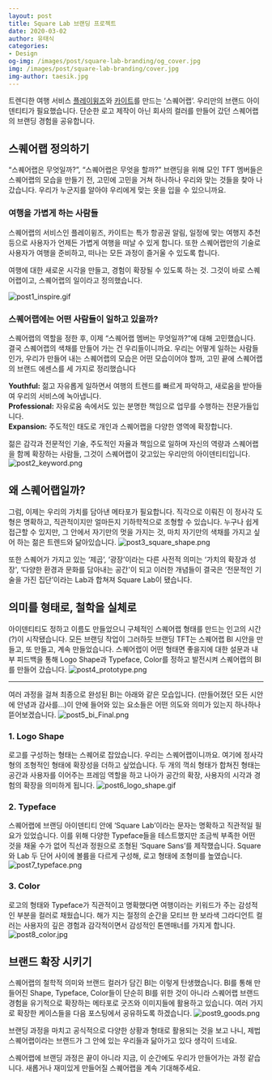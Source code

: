 ```yaml
---
layout: post
title: Square Lab 브랜딩 프로젝트
date: 2020-03-02
author: 유태식
categories: 
- Design
og-img: /images/post/square-lab-branding/og_cover.jpg
img: /images/post/square-lab-branding/cover.jpg
img-author: taesik.jpg
---
```


트렌디한 여행 서비스 [플레이윙즈](https://www.playwings.co.kr/about)와 [카이트](https://kyte.travel/)를 만드는 ‘스퀘어랩’. 우리만의 브랜드 아이덴티티가 필요했습니다. 단순한 로고 제작이 아닌 회사의 컬러를 만들어 갔던 스퀘어랩의 브랜딩 경험을 공유합니다.

## 스퀘어랩 정의하기

“스퀘어랩은 무엇일까?”, “스퀘어랩은 무엇을 할까?” 브랜딩을 위해 모인 TFT 멤버들은 스퀘어랩의 모습을 만들기 전, 고민에 고민을 거쳐 하나하나 우리와 맞는 것들을 찾아 나갔습니다. 우리가 누군지를 알아야 우리에게 맞는 옷을 입을 수 있으니까요. 

### 여행을 가볍게 하는 사람들

스퀘어랩의 서비스인 플레이윙즈, 카이트는 특가 항공권 알림, 일정에 맞는 여행지 추천 등으로 사용자가 언제든 가볍게 여행을 떠날 수 있게 합니다. 또한 스퀘어랩만의 기술로 사용자가 여행을 준비하고, 떠나는 모든 과정이 즐거울 수 있도록 합니다.

여행에 대한 새로운 시각을 만들고, 경험이 확장될 수 있도록 하는 것. 그것이 바로 스퀘어랩이고, 스퀘어랩의 일이라고 정의했습니다.

![post1_inspire.gif](/images/post/square-lab-branding/post1_inspire.gif)

### 스퀘어랩에는 어떤 사람들이 일하고 있을까? 

스퀘어랩의 역할을 정한 후, 이제 “스퀘어랩 멤버는 무엇일까?”에 대해 고민했습니다. 결국 스퀘어랩의 색채를 만들어 가는 건 우리들이니까요. 우리는 어떻게 일하는 사람들인가, 우리가 만들어 내는 스퀘어랩의 모습은 어떤 모습이어야 할까, 고민 끝에 스퀘어랩의 브랜드 에센스를 세 가지로 정리했습니다

**Youthful:** 젊고 자유롭게 일하면서 여행의 트렌드를 빠르게 파악하고, 새로움을 받아들여 우리의 서비스에 녹아냅니다.<br>
**Professional:** 자유로움 속에서도 있는 분명한 책임으로 업무를 수행하는 전문가들입니다.<br>
**Expansion:** 주도적인 태도로 개인과 스퀘어랩을 다양한 영역에 확장합니다.

젊은 감각과 전문적인 기술, 주도적인 자율과 책임으로 일하며 자신의 역량과 스퀘어랩을 함께 확장하는 사람들, 그것이 스퀘어랩이 갖고있는 우리만의 아이덴티티입니다.
![post2_keyword.png](/images/post/square-lab-branding/post2_keyword.png) 

## 왜 스퀘어랩일까?

그럼, 이제는 우리의 가치를 담아낸 메타포가 필요합니다. 직각으로 이뤄진 이 정사각 도형은 명확하고, 직관적이지만 얼마든지 기하학적으로 조형할 수 있습니다.
누구나 쉽게 접근할 수 있지만, 그 안에서 자기만의 멋을 가지는 것, 마치 자기만의 색채를 가지고 싶어 하는 젊은 트렌드와 닮아있습니다.
![post3_square_shape.png](/images/post/square-lab-branding/post3_square_shape.png)

또한 스퀘어가 가지고 있는 ‘제곱’, ‘광장’이라는 다른 사전적 의미는 ‘가치의 확장과 성장', ‘다양한 환경과 문화를 담아내는 공간'이 되고 이러한 개념들이 결국은 ‘전문적인 기술을 가진 집단’이라는 Lab과 합쳐져 Square Lab이 됐습니다.
   
## 의미를 형태로, 철학을 실체로

아이덴티티도 정하고 이름도 만들었으니 구체적인 스퀘어랩 형태를 만드는 인고의 시간(?)이 시작됐습니다. 모든 브랜딩 작업이 그러하듯 브랜딩 TFT는 스퀘어랩 BI 시안을 만들고, 또 만들고, 계속 만들었습니다. 스퀘어랩이 어떤 형태면 좋을지에 대한 설문과 내부 피드백을 통해 Logo Shape과 Typeface, Color를 정하고 발전시켜 스퀘어랩의 BI를 만들어 갔습니다.
![post4_prototype.png](/images/post/square-lab-branding/post4_prototype.png) 

---

여러 과정을 걸쳐 최종으로 완성된 BI는 아래와 같은 모습입니다. (만들어졌던 모든 시안에 안녕과 감사를…)이 안에 들어와 있는 요소들은 어떤 의도와 의미가 있는지 하나하나 뜯어보겠습니다.
![post5_bi_Final.png](/images/post/square-lab-branding/post5_bi_Final.png) 

### 1. Logo Shape

로고를 구성하는 형태는 스퀘어로 잡았습니다. 우리는 스퀘어랩이니까요. 여기에 정사각형의 조형적인 형태에 확장성을 더하고 싶었습니다. 두 개의 꺽쇠 형태가 합쳐진 형태는 공간과 사용자를 이어주는 프레임 역할을 하고 나아가 공간의 확장, 사용자의 시각과 경험의 확장을 의미하게 됩니다.
![post6_logo_shape.gif](/images/post/square-lab-branding/post6_logo_shape.gif)
    
### 2. Typeface
스퀘어랩에 브랜딩 아이덴티티 안에 ‘Square Lab’이라는 문자는 명확하고 직관적일 필요가 있었습니다. 이를 위해 다양한 Typeface들을 테스트했지만 조금씩 부족한 어떤 것을 채울 수가 없어 직선과 정원으로 조형된 ‘Square Sans’를 제작했습니다. Square와 Lab 두 단어 사이에 볼륨을 다르게 구성해, 로고 형태에 조형미를 높였습니다.
![post7_typeface.png](/images/post/square-lab-branding/post7_typeface.png) 

### 3. Color

로고의 형태와 Typeface가 직관적이고 명확했다면 여행이라는 키워드가 주는 감성적인 부분을 컬러로 채웠습니다. 해가 지는 절정의 순간을 모티브 한 보라색 그라디언트 컬러는 사용자의 깊은 경험과 감각적이면서 감성적인 톤앤매너를 가지게 합니다.
![post8_color.jpg](/images/post/square-lab-branding/post8_color.jpg) 

## 브랜드 확장 시키기

스퀘어랩의 철학적 의미와 브랜드 컬러가 담긴 BI는 이렇게 탄생했습니다. BI를 통해 만들어진 Shape, Typeface, Color들이 단순히 BI를 위한 것이 아니라 스퀘어랩 브랜드 경험을 유기적으로 확장하는 메타포로 굿즈와 이미지들에 활용하고 있습니다. 여러 가지로 확장한 케이스들을 다음 포스팅에서 공유하도록 하겠습니다.
![post9_goods.png](/images/post/square-lab-branding/post9_goods.png) 

브랜딩 과정을 마치고 공식적으로 다양한 상황과 형태로 활용되는 것을 보고 나니, 제법 스퀘어랩이라는 브랜드가 그 안에 있는 우리들과 닮아가고 있다 생각이 드네요.

스퀘어랩에 브랜딩 과정은 끝이 아니라 지금, 이 순간에도 우리가 만들어가는 과정 같습니다. 새롭거나 재미있게 만들어질 스퀘어랩을 계속 기대해주세요.